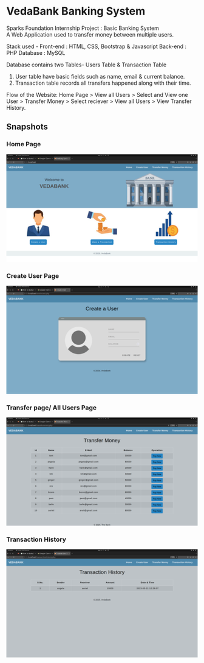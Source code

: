 # VedaBank Banking System
Sparks Foundation Internship Project : Basic Banking System  
A Web Application used to transfer money between multiple users.  

Stack used - 
Front-end : HTML, CSS, Bootstrap & Javascript 
Back-end : PHP 
Database : MySQL   

Database contains two Tables- Users Table & Transaction Table 
1. User table have basic fields such as name, email & current balance. 
2. Transaction table records all transfers happened along with their time.  

Flow of the Website: Home Page > View all Users > Select and View one User > Transfer Money > Select reciever > View all Users > View Transfer History.

## Snapshots

### Home Page
![home page](screenshot/main.png)

### Create User Page
![create user](screenshot/createuser.png)

### Transfer page/ All Users Page
![transfer page](screenshot/transfer.png)

### Transaction History
![history](screenshot/history.png)

